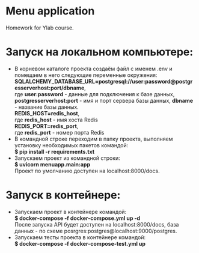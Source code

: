 # Menu application
 Homework for Ylab course.

# Запуск на локальном компьютере:
<ul>
 <li>В корневом каталоге проекта создаём файл с именем .env и помещаем в него следующие переменные окружения:<br>
  <b>SQLALCHEMY_DATABASE_URL=postgresql://user:password@postgresserverhost:port/dbname</b>,<br>
  где <b>user:password</b> - данные для подключения к базе данных, <b>postgresserverhost:port</b> - имя и порт сервера базы данных, <b>dbname</b> - название базы данных.<br>
  <b>REDIS_HOST=redis_host</b>,<br>
  где <b>redis_host</b> - имя хоста Redis<br>
  <b>REDIS_PORT=redis_port</b>,<br>
  где <b>redis_port</b> - номер порта Redis
 </li>
 <li>В командной строке переходим в папку проекта, выполняем установку необходимых пакетов командой:<br>
  <b>$ pip install -r requirements.txt</b></li>
 <li>Запускаем проект из командной строки:<br>
  <b>$ uvicorn menuapp.main:app</b><br>Проект по умолчанию доступен на localhost:8000/docs.
 </li>
</ul>

# Запуск в контейнере:
<ul>
 <li>Запускаем проект в контейнере командой:<br>
  <b>$ docker-compose -f docker-compose.yml up -d</b><br>
  После запуска API будет доступен на localhost:8000/docs,
  база данных - по схеме posrgres:postgres@localhost:9000/postgres.
 </li>
 <li>Запускаем тесты проекта в контейнере командой:<br>
  <b>$ docker-compose -f docker-compose-test.yml up</b>
 </li>
</ul>
